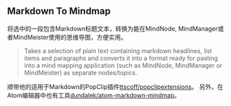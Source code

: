 ## Markdown To Mindmap

将选中的一段包含Markdown标题文本，转换为能在MindNode, MindManager或者MindMeister使用的思维导图，方便实用。
>Takes a selection of plain text containing markdown headlines, list items and paragraphs and converts it into a format ready for pasting into a mind mapping application (such as MindNode, MindManager or MindMeister) as separate nodes/topics.

顺带他的适用于Markdown的PopClip插件[ttscoff/popclipextensions](https://github.com/ttscoff/popclipextensions)。
另外，在Atom编辑器中也有工具[dundalek/atom-markdown-mindmap](https://github.com/dundalek/atom-markdown-mindmap)。
